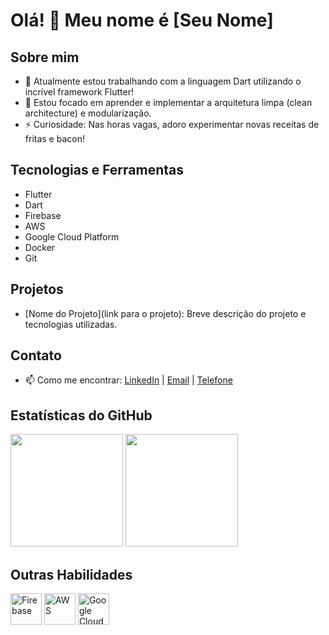# Olá! 👋 Meu nome é [Seu Nome]

## Sobre mim
- 🔭 Atualmente estou trabalhando com a linguagem Dart utilizando o incrível framework Flutter!
- 🌱 Estou focado em aprender e implementar a arquitetura limpa (clean architecture) e modularização.
- ⚡ Curiosidade: Nas horas vagas, adoro experimentar novas receitas de fritas e bacon!

## Tecnologias e Ferramentas
- Flutter
- Dart
- Firebase
- AWS
- Google Cloud Platform
- Docker
- Git

## Projetos
- [Nome do Projeto](link para o projeto): Breve descrição do projeto e tecnologias utilizadas.

## Contato
- 📫 Como me encontrar: [LinkedIn](seu-linkedin) | [Email](mailto:seu-email) | [Telefone](tel:+5511954390011)

## Estatísticas do GitHub
<img height="180em" src="https://github-readme-stats.vercel.app/api?username=SeuUsuario&show_icons=true&theme=dark&include_all_commits=true&count_private=true"/>
<img height="180em" src="https://github-readme-stats.vercel.app/api/top-langs/?username=SeuUsuario&layout=compact&langs_count=7&theme=dark"/>

## Outras Habilidades
<img align="center" alt="Firebase" height="50" width="50" src="link-da-imagem-do-firebase">
<img align="center" alt="AWS" height="50" width="50" src="link-da-imagem-da-AWS">
<img align="center" alt="Google Cloud Platform" height="50" width="50" src="link-da-imagem-do-Google-Cloud">
<!-- Adicione mais imagens para outras tecnologias que você utiliza -->


